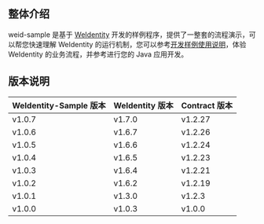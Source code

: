## 整体介绍

weid-sample 是基于 [WeIdentity](https://weidentity.readthedocs.io/zh_CN/latest/README.html) 开发的样例程序，提供了一整套的流程演示，可以帮您快速理解 WeIdentity 的运行机制，您可以参考[开发样例使用说明](https://weidentity.readthedocs.io/zh_CN/latest/docs/weidentity-sample.html)，体验 WeIdentity 的业务流程，并参考进行您的 Java 应用开发。


版本说明
--------

| WeIdentity-Sample 版本 | WeIdentity 版本 | Contract 版本 |
| :---- | :---- | :---- |
| v1.0.7 | v1.7.0 | v1.2.27 |
| v1.0.6 | v1.6.7 | v1.2.26 |
| v1.0.5 | v1.6.6 | v1.2.24 |
| v1.0.4 | v1.6.5 | v1.2.23 |
| v1.0.3 | v1.6.4 | v1.2.21 |
| v1.0.2 | v1.6.2 | v1.2.19 |
| v1.0.1 | v1.3.0 | v1.2.3 |
| v1.0.0 | v1.0.3 | v1.0.0 |
